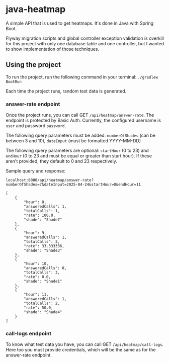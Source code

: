 # java-heatmap

A simple API that is used to get heatmaps. It's done in Java with Spring Boot.

Flyway migration scripts and global controller exception validation is overkill for this project with only one database table and one controller, but I wanted to show implementation of those techniques.

## Using the project

To run the project, run the following command in your terminal: `./gradlew BootRun`

Each time the project runs, random test data is generated.

### answer-rate endpoint

Once the project runs, you can call GET `/api/heatmap/answer-rate`. The endpoint is protected by Basic Auth. Currently, the configured username is `user` and password `password`.

The following query parameters must be added: `numberOfShades` (can be between 3 and 10), `dateInput` (must be formatted YYYY-MM-DD)

The following query parameters are optional: `startHour` (0 to 23) and `endHour` (0 to 23 and must be equal or greater than start hour). If these aren't provided, they default to 0 and 23 respectively.

Sample query and response:

```
localhost:8080/api/heatmap/answer-rate?numberOfShades=7&dateInput=2025-04-24&startHour=8&endHour=11
```

```
[
    {
        "hour": 8,
        "answeredCalls": 1,
        "totalCalls": 1,
        "rate": 100.0,
        "shade": "Shade7"
    },
    {
        "hour": 9,
        "answeredCalls": 1,
        "totalCalls": 3,
        "rate": 33.333336,
        "shade": "Shade3"
    },
    {
        "hour": 10,
        "answeredCalls": 0,
        "totalCalls": 3,
        "rate": 0.0,
        "shade": "Shade1"
    },
    {
        "hour": 11,
        "answeredCalls": 1,
        "totalCalls": 2,
        "rate": 50.0,
        "shade": "Shade4"
    }
]
```

### call-logs endpoint

To know what test data you have, you can call GET `/api/heatmap/call-logs`. Here too you must provide credentials, which will be the same as for the answer-rate endpoint.